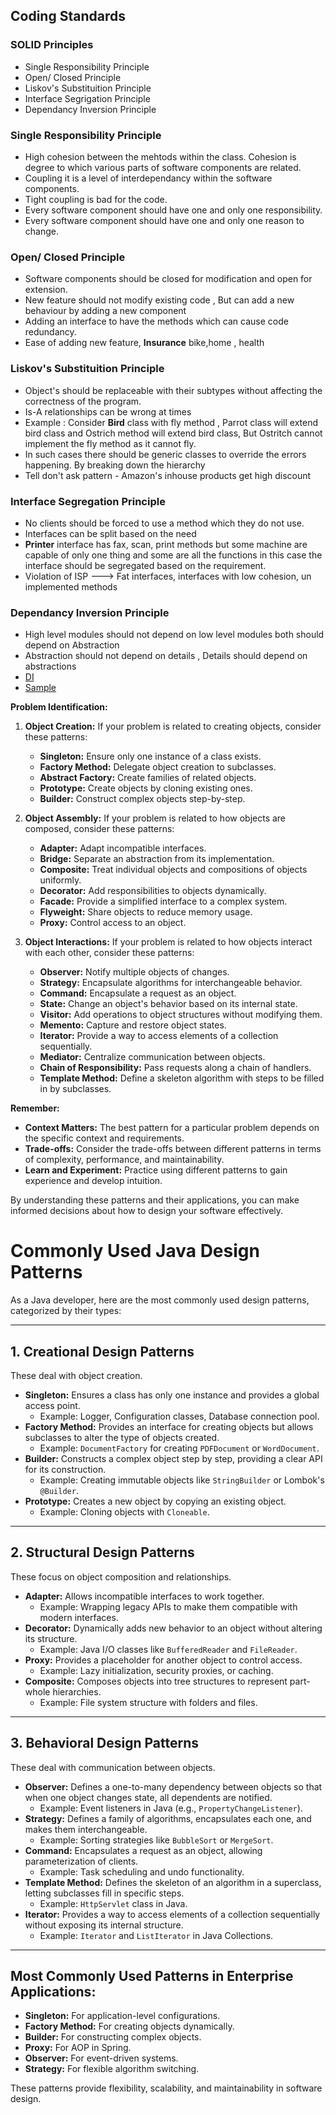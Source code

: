 ## Coding Standards

### SOLID Principles
- Single Responsibility Principle
- Open/ Closed Principle
- Liskov's Substituition Principle
- Interface Segrigation Principle
- Dependancy Inversion Principle

### Single Responsibility Principle
- High cohesion between the mehtods within the class. Cohesion is degree to which various parts of software components are related.
- Coupling it is a level of interdependancy within the software components.
- Tight coupling is bad for the code.
- Every software component should have one and only one responsibility.
- Every software component should have one and only one reason to change.


### Open/ Closed Principle
- Software components should be closed for modification and open for extension.
- New feature should not modify existing code , But can add a new behaviour by adding a new component
- Adding an interface to have the methods which can cause code redundancy.
- Ease of adding new feature, **Insurance** bike,home , health


### Liskov's Substituition Principle
- Object's should be replaceable with their subtypes without affecting the correctness of the program.
- Is-A relationships can be wrong at times
- Example : Consider **Bird** class with fly method , Parrot class will extend bird class and Ostrich method will extend bird class, But Ostritch cannot implement the fly method as it cannot fly.
- In such cases there should be generic classes to override the errors happening. By breaking down the hierarchy
- Tell don't ask pattern - Amazon's inhouse products get high discount

### Interface Segregation Principle
- No clients should be forced to use a method which they do not use.
- Interfaces can be split based on the need
- **Printer** interface has fax, scan, print methods but some machine are capable of only one thing and some are all the functions in this case the interface should be segregated based on the requirement.
- Violation of ISP ---> Fat interfaces, interfaces with low cohesion, un implemented methods

### Dependancy Inversion Principle 
- High level modules should not depend on low level modules both should depend on Abstraction
- Abstraction should not depend on details , Details should depend on abstractions
- [DI ](images/DI_code.jpeg)
- [Sample](images/DI_example.jpeg)


**Problem Identification:**

1. **Object Creation:** If your problem is related to creating objects, consider these patterns:
    - **Singleton:** Ensure only one instance of a class exists.
    - **Factory Method:** Delegate object creation to subclasses.
    - **Abstract Factory:** Create families of related objects.
    - **Prototype:** Create objects by cloning existing ones.
    - **Builder:** Construct complex objects step-by-step.

2. **Object Assembly:** If your problem is related to how objects are composed, consider these patterns:
    - **Adapter:** Adapt incompatible interfaces.
    - **Bridge:** Separate an abstraction from its implementation.
    - **Composite:** Treat individual objects and compositions of objects uniformly.
    - **Decorator:** Add responsibilities to objects dynamically.
    - **Facade:** Provide a simplified interface to a complex system.
    - **Flyweight:** Share objects to reduce memory usage.
    - **Proxy:** Control access to an object.

3. **Object Interactions:** If your problem is related to how objects interact with each other, consider these patterns:
    - **Observer:** Notify multiple objects of changes.
    - **Strategy:** Encapsulate algorithms for interchangeable behavior.
    - **Command:** Encapsulate a request as an object.
    - **State:** Change an object's behavior based on its internal state.
    - **Visitor:** Add operations to object structures without modifying them.
    - **Memento:** Capture and restore object states.
    - **Iterator:** Provide a way to access elements of a collection sequentially.
    - **Mediator:** Centralize communication between objects.
    - **Chain of Responsibility:** Pass requests along a chain of handlers.
    - **Template Method:** Define a skeleton algorithm with steps to be filled in by subclasses.

**Remember:**

* **Context Matters:** The best pattern for a particular problem depends on the specific context and requirements.
* **Trade-offs:** Consider the trade-offs between different patterns in terms of complexity, performance, and maintainability.
* **Learn and Experiment:** Practice using different patterns to gain experience and develop intuition.

By understanding these patterns and their applications, you can make informed decisions about how to design your software effectively.


# Commonly Used Java Design Patterns

As a Java developer, here are the most commonly used design patterns, categorized by their types:

---

## 1. Creational Design Patterns

These deal with object creation.

*   **Singleton:** Ensures a class has only one instance and provides a global access point.
    *   Example: Logger, Configuration classes, Database connection pool.
*   **Factory Method:** Provides an interface for creating objects but allows subclasses to alter the type of objects created.
    *   Example: `DocumentFactory` for creating `PDFDocument` or `WordDocument`.
*   **Builder:** Constructs a complex object step by step, providing a clear API for its construction.
    *   Example: Creating immutable objects like `StringBuilder` or Lombok's `@Builder`.
*   **Prototype:** Creates a new object by copying an existing object.
    *   Example: Cloning objects with `Cloneable`.

---

## 2. Structural Design Patterns

These focus on object composition and relationships.

*   **Adapter:** Allows incompatible interfaces to work together.
    *   Example: Wrapping legacy APIs to make them compatible with modern interfaces.
*   **Decorator:** Dynamically adds new behavior to an object without altering its structure.
    *   Example: Java I/O classes like `BufferedReader` and `FileReader`.
*   **Proxy:** Provides a placeholder for another object to control access.
    *   Example: Lazy initialization, security proxies, or caching.
*   **Composite:** Composes objects into tree structures to represent part-whole hierarchies.
    *   Example: File system structure with folders and files.

---

## 3. Behavioral Design Patterns

These deal with communication between objects.

*   **Observer:** Defines a one-to-many dependency between objects so that when one object changes state, all dependents are notified.
    *   Example: Event listeners in Java (e.g., `PropertyChangeListener`).
*   **Strategy:** Defines a family of algorithms, encapsulates each one, and makes them interchangeable.
    *   Example: Sorting strategies like `BubbleSort` or `MergeSort`.
*   **Command:** Encapsulates a request as an object, allowing parameterization of clients.
    *   Example: Task scheduling and undo functionality.
*   **Template Method:** Defines the skeleton of an algorithm in a superclass, letting subclasses fill in specific steps.
    *   Example: `HttpServlet` class in Java.
*   **Iterator:** Provides a way to access elements of a collection sequentially without exposing its internal structure.
    *   Example: `Iterator` and `ListIterator` in Java Collections.

---

## Most Commonly Used Patterns in Enterprise Applications:

*   **Singleton:** For application-level configurations.
*   **Factory Method:** For creating objects dynamically.
*   **Builder:** For constructing complex objects.
*   **Proxy:** For AOP in Spring.
*   **Observer:** For event-driven systems.
*   **Strategy:** For flexible algorithm switching.

These patterns provide flexibility, scalability, and maintainability in software design.

